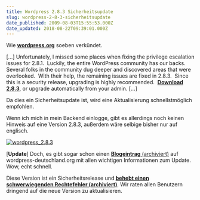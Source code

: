 ```yaml
---
title: Wordpress 2.8.3 Sicherheitsupdate
slug: wordpress-2-8-3-sicherheitsupdate
date_published: 2009-08-03T15:55:53.000Z
date_updated: 2018-08-22T09:39:01.000Z
---
```


Wie [**wordpress.org**](http://wordpress.org/development/2009/08/wordpress-2-8-3-security-release/) soeben verkündet.

[...] Unfortunately, I missed some places when fixing the privilege escalation issues for 2.8.1.  Luckily, the entire WordPress community has our backs.  Several folks in the community dug deeper and discovered areas that were overlooked.  With their help, the remaining issues are fixed in 2.8.3.  Since this is a security release, upgrading is highly recommended.  **[Download 2.8.3](http://wordpress.org/download/)**, or upgrade automatically from your admin. [...]

Da dies ein Sicherheitsupdate ist, wird eine Aktualisierung schnellstmöglich empfohlen.

Wenn ich mich in mein Backend einlogge, gibt es allerdings noch keinen Hinweis auf eine Version 2.8.3, außerdem wäre selbige bisher nur auf englisch.

[![wordpress_2.8.3](//picdump.thafaker.de/2009/08/wordpress_2.8.3.jpg)](http://wordpress-deutschland.org/download/deutsch/)

[**Update**] Doch, es gibt sogar schon einen [**Blogeintrag** (archiviert)](http://web.archive.org/web/20090805164111/http://blog.wordpress-deutschland.org:80/2009/08/03/wordpress-2-8-3-inkl-de-edition-und-upgradepaket-veroeffentlicht.html) auf wordpress-deutschland.org mit allen wichtigen Informationen zum Update. Wow, echt schnell.

Diese Version ist ein Sicherheitsrelease und **[behebt einen schwerwiegenden Rechtefehler (archiviert)](http://web.archive.org/web/20090804071527/http://blog.wordpress-deutschland.org:80/2009/08/01/kritische-sicherheitsluecke-in-wordpress-2-8-2.html)**. Wir raten allen Benutzern dringend auf die neue Version zu aktualisieren.

